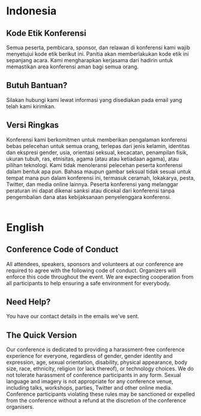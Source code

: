 # Indonesia
## Kode Etik Konferensi
Semua peserta, pembicara, sponsor, dan relawan di konferensi kami wajib menyetujui kode etik berikut ini. Panitia akan memberlakukan kode etik ini sepanjang acara. Kami mengharapkan kerjasama dari hadirin untuk memastikan area konferensi aman bagi semua orang.

## Butuh Bantuan?
Silakan hubungi kami lewat informasi yang disediakan pada email yang telah kami kirimkan.

## Versi Ringkas
Konferensi kami berkomitmen untuk memberikan pengalaman konferensi bebas pelecehan untuk semua orang, terlepas dari jenis kelamin, identitas dan ekspresi gender, usia, orientasi seksual, kecacatan, penampilan fisik, ukuran tubuh, ras, etnisitas, agama (atau atau ketiadaan agama), atau pilihan teknologi. Kami tidak menoleransi pelecehan peserta konferensi dalam bentuk apa pun. Bahasa maupun gambar seksual tidak sesuai untuk tempat mana pun dalam konferensi ini, termasuk ceramah, lokakarya, pesta, Twitter, dan media online lainnya. Peserta konferensi yang melanggar peraturan ini dapat dikenai sanksi atau dicekal dari konferensi tanpa pengembalian dana atas kebijaksanaan penyelenggara konferensi.
<br><br>
# English
## Conference Code of Conduct
All attendees, speakers, sponsors and volunteers at our conference are required to agree with the following code of conduct. Organizers will enforce this code throughout the event. We are expecting cooperation from all participants to help ensuring a safe environment for everybody.

## Need Help?
You have our contact details in the emails we've sent.

## The Quick Version
Our conference is dedicated to providing a harassment-free conference experience for everyone, regardless of gender, gender identity and expression, age, sexual orientation, disability, physical appearance, body size, race, ethnicity, religion (or lack thereof), or technology choices. We do not tolerate harassment of conference participants in any form. Sexual language and imagery is not appropriate for any conference venue, including talks, workshops, parties, Twitter and other online media. Conference participants violating these rules may be sanctioned or expelled from the conference without a refund at the discretion of the conference organisers.
